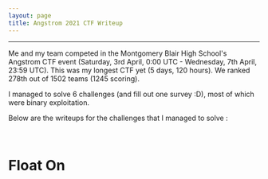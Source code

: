 ```yaml
---
layout: page
title: Angstrom 2021 CTF Writeup
---
```

<hr/>

Me and my team competed in the Montgomery Blair High School's Angstrom CTF event (Saturday, 3rd April, 0:00 UTC - Wednesday, 7th April, 23:59 UTC). This was my longest CTF yet (5 days, 120 hours). We ranked 278th out of 1502 teams (1245 scoring).

I managed to solve 6 challenges (and fill out one survey :D), most of which were binary exploitation.

Below are the writeups for the challenges that I managed to solve :

<br/>

# Float On 
